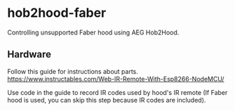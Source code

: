 # hob2hood-faber
Controlling unsupported Faber hood using AEG Hob2Hood. 

## Hardware 
Follow this guide for instructions about parts.
https://www.instructables.com/Web-IR-Remote-With-Esp8266-NodeMCU/

Use code in the guide to record IR codes used by hood's IR remote (If Faber hood is used, you can skip this step because IR codes are included).



